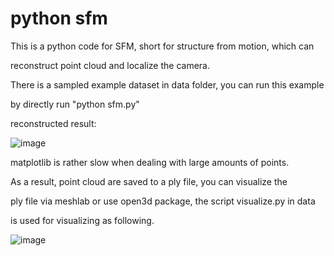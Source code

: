 # python sfm

This is a python code for SFM, short for structure from motion, which can

reconstruct point cloud and localize the camera.

There is a sampled example dataset in data folder, you can run this example

by directly run "python sfm.py"

reconstructed result:

![image](https://github.com/ZouLG/py_sfm/tree/master/data/Figure.png)

matplotlib is rather slow when dealing with large amounts of points.

As a result, point cloud are saved to a ply file, you can visualize the 

ply file via meshlab or use open3d package, the script visualize.py in data 

is used for visualizing as following.

![image](https://github.com/ZouLG/py_sfm/tree/master/data/qinghuamen.jpg)
